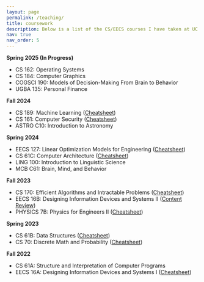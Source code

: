 ```yaml
---
layout: page
permalink: /teaching/
title: coursework
description: Below is a list of the CS/EECS courses I have taken at UC Berkeley, as well as some cheatsheets I made to study for the exams. 
nav: true
nav_order: 5
---
```


<b> Spring 2025 (In Progress)</b>
- CS 162: Operating Systems
- CS 184: Computer Graphics
- COGSCI 190: Models of Decision-Making From Brain to Behavior
- UGBA 135: Personal Finance


<b> Fall 2024</b>
- CS 189: Machine Learning ([Cheatsheet](../assets/pdf/189cheatsheet.pdf))
- CS 161: Computer Security ([Cheatsheet](../assets/pdf/161cheatsheet.pdf))
- ASTRO C10: Introduction to Astronomy

<b> Spring 2024 </b>
- EECS 127: Linear Optimization Models for Engineering ([Cheatsheet](../assets/pdf/127cheatsheet1.pdf))
- CS 61C: Computer Architecture ([Cheatsheet](../assets/pdf/61cCheatsheet.pdf))
- LING 100: Introduction to Linguistic Science
- MCB C61: Brain, Mind, and Behavior


<b> Fall 2023 </b>
- CS 170: Efficient Algorithms and Intractable Problems ([Cheatsheet](../assets/pdf/170cheatsheet.pdf))
- EECS 16B: Designing Information Devices and Systems II ([Content Review](../assets/pdf/16BNotes.pdf))
- PHYSICS 7B: Physics for Engineers II ([Cheatsheet](../assets/pdf/7bcheatsheet.pdf))

<b> Spring 2023 </b>
- CS 61B: Data Structures ([Cheatsheet](../assets/pdf/61BCheatsheet.pdf))
- CS 70: Discrete Math and Probability ([Cheatsheet](../assets/pdf/70cheatsheet.pdf))

<b> Fall 2022 </b>
- CS 61A: Structure and Interpretation of Computer Programs
- EECS 16A: Designing Information Devices and Systems I ([Cheatsheet](../assets/pdf/16ACheatsheet.pdf))
